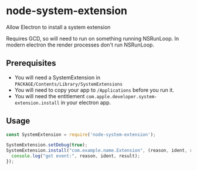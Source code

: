 # node-system-extension

Allow Electron to install a system extension

Requires GCD, so will need to run on something running NSRunLoop.
In modern electron the render processes don't run NSRunLoop.

## Prerequisites

* You will need a SystemExtension in `PACKAGE/Contents/Library/SystemExtensions`
* You will need to copy your app to `/Applications` before you run it.
* You will need the entitlement `com.apple.developer.system-extension.install` in your electron app.

## Usage

```js
const SystemExtension = require('node-system-extension');

SystemExtension.setDebug(true);
SystemExtension.install("com.example.name.Extension", (reason, ident, result) => {
  console.log("got event:", reason, ident, result);
});
```
